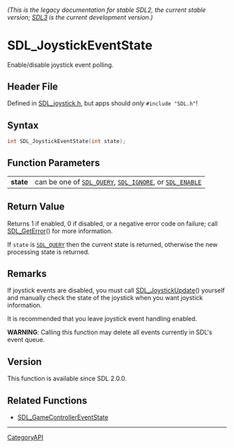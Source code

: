 ###### (This is the legacy documentation for stable SDL2, the current stable version; [SDL3](https://wiki.libsdl.org/SDL3/) is the current development version.)
# SDL_JoystickEventState

Enable/disable joystick event polling.

## Header File

Defined in [SDL_joystick.h](https://github.com/libsdl-org/SDL/blob/SDL2/include/SDL_joystick.h), but apps should _only_ `#include "SDL.h"`!

## Syntax

```c
int SDL_JoystickEventState(int state);

```

## Function Parameters

|               |                                                                                                   |
| ------------- | ------------------------------------------------------------------------------------------------- |
| **state**     | can be one of [`SDL_QUERY`](SDL_QUERY), [`SDL_IGNORE`](SDL_IGNORE), or [`SDL_ENABLE`](SDL_ENABLE) |

## Return Value

Returns 1 if enabled, 0 if disabled, or a negative error code on failure;
call [SDL_GetError](SDL_GetError)() for more information.

If `state` is [`SDL_QUERY`](SDL_QUERY) then the current state is returned,
otherwise the new processing state is returned.

## Remarks

If joystick events are disabled, you must call
[SDL_JoystickUpdate](SDL_JoystickUpdate)() yourself and manually check the
state of the joystick when you want joystick information.

It is recommended that you leave joystick event handling enabled.

**WARNING**: Calling this function may delete all events currently in SDL's
event queue.

## Version

This function is available since SDL 2.0.0.

## Related Functions

* [SDL_GameControllerEventState](SDL_GameControllerEventState)

----
[CategoryAPI](CategoryAPI)


